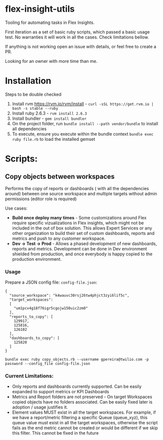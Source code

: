 # flex-insight-utils
Tooling for automating tasks in Flex Insights.

First iteration as a set of basic ruby scripts, which passed a basic usage test. No warranties it will work in all the cases. Check limitations bellow.  

If anything is not working open an issue with details, or feel free to create a PR. 

Looking for an owner with more time than me. 

# Installation 
Steps to be double checked
1. Install rvm https://rvm.io/rvm/install - ```curl -sSL https://get.rvm.io | bash -s stable --ruby```
2. Install ruby 2.6.3 - ```rvm install 2.6.3```
3. Install bundler - ```gem install bundler```
4. On the project folder, run ```bundle install --path vendor/bundle``` to install all dependencies
5. To execute, ensure you execute within the bundle context ```bundle exec ruby file.rb``` to load the installed gemset

# Scripts:
## Copy objects between workspaces 
Performs the copy of reports or dashboards ( with all the dependencies around) between one source workspace and multiple targets without admin permissions (editor role is required)

Use cases:
- **Build once deploy many times** -  Some customizations around Flex require specific vizualizations in Flex insights, which might not be included in the out of box solution. This allows Expert Services or any other organization to build their set of custom dashboards, reports and metrics and push to any customer workspace.
- **Dev -> Test -> Prod** - Allows a phased development of new dashboards, reports and metrics. Development can be done in Dev environment shielded from production, and once everybody is happy copied to the production environment. 

### Usage
Prepare a JSON config file:
`config-file.json`:
```
{
  "source_workspace": "k4wauvc30rsj26tw4phjct3zyi6lif5c",
  "target_workspaces":
  [
    "um1pcv4g18f76igr5cgojw150uic2zm0"
  ],
  "reports_to_copy": [
    129917,
    125816,
    126102
  ],
  "dashboards_to_copy": [
    125820
  ]
}
```

```bundle exec ruby copy_objects.rb --username gpereira@twilio.com -p password --config_file config-file.json```

### Current Limitations:
- Only reports and dashboards currently supported. Can be easily expanded to support metrics or KPI Dashboards
- Metrics and Report folders are not preserved - On target Workspaces copied objects have no folders associated. Can be easily fixed later is adoption / usage justifies it. 
- Element values MUST exist in all the target workspaces. For example, if we have a report/metric filtering a specific Queue (queue_xyz), this queue value must exist in all the target workspaces, otherwise the script fails as the end metric cannot be created or would be different if we skip this filter. This cannot be fixed in the future

